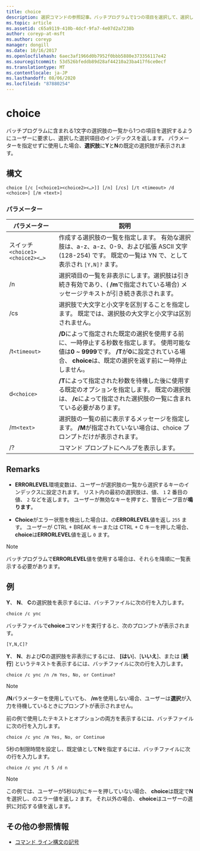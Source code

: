 ```yaml
---
title: choice
description: 選択コマンドの参照記事。バッチプログラムで1つの項目を選択して、選択した項目のインデックスを返すようにユーザーに要求します。
ms.topic: article
ms.assetid: c65a9119-410b-4dcf-9fa7-4e07d2a7238b
author: coreyp-at-msft
ms.author: coreyp
manager: dongill
ms.date: 10/16/2017
ms.openlocfilehash: 6aec3af1966d0b7952f0bbb5880e373356117e42
ms.sourcegitcommit: 53d526bfeddb89d28af44210a23ba417f6ce0ecf
ms.translationtype: MT
ms.contentlocale: ja-JP
ms.lasthandoff: 08/06/2020
ms.locfileid: "87880254"
---
```

# <a name="choice"></a>choice

バッチプログラムに含まれる1文字の選択肢の一覧から1つの項目を選択するようにユーザーに要求し、選択した選択項目のインデックスを返します。 パラメーターを指定せずに使用した場合、**選択肢**に**Y**と**N**の既定の選択肢が表示されます。

## <a name="syntax"></a>構文

```
choice [/c [<choice1><choice2><…>]] [/n] [/cs] [/t <timeout> /d <choice>] [/m <text>]
```

### <a name="parameters"></a>パラメーター

| パラメーター | 説明 |
| --------- | ----------- |
| スイッチ`<choice1><choice2><…>` | 作成する選択肢の一覧を指定します。 有効な選択肢は、a-z、a-z、0-9、および拡張 ASCII 文字 (128-254) です。 既定の一覧は YN で、として表示され `[Y,N]?` ます。 |
| /n | 選択項目の一覧を非表示にします。選択肢は引き続き有効であり、( **/m**で指定されている場合) メッセージテキストが引き続き表示されます。 |
| /cs | 選択肢で大文字と小文字を区別することを指定します。 既定では、選択肢の大文字と小文字は区別されません。 |
| /t`<timeout>` | **/D**によって指定された既定の選択を使用する前に、一時停止する秒数を指定します。 使用可能な値は**0** ~ **9999**です。 **/T**が**0**に設定されている場合、 **choice**は、既定の選択を返す前に一時停止しません。 |
| d`<choice>` | **/T**によって指定された秒数を待機した後に使用する既定のオプションを指定します。 既定の選択肢は、 **/c**によって指定された選択肢の一覧に含まれている必要があります。 |
| /m`<text>` | 選択肢の一覧の前に表示するメッセージを指定します。 **/M**が指定されていない場合は、choice プロンプトだけが表示されます。 |
| /? | コマンド プロンプトにヘルプを表示します。 |

## <a name="remarks"></a>Remarks

- **ERRORLEVEL**環境変数は、ユーザーが選択肢の一覧から選択するキーのインデックスに設定されます。 リスト内の最初の選択肢は、値、 `1` 2 番目の値、 `2` などを返します。 ユーザーが無効なキーを押すと、警告ビープ音が**鳴ります**。

- **Choice**がエラー状態を検出した場合は、の**ERRORLEVEL**値を返し `255` ます。 ユーザーが CTRL + BREAK キーまたは CTRL + C キーを押した場合、 **choice**は**ERRORLEVEL**値を返し `0` ます。

> [!NOTE]
> バッチプログラムで**ERRORLEVEL**値を使用する場合は、それらを降順に一覧表示する必要があります。

## <a name="examples"></a>例

**Y**、 **N**、 **C**の選択肢を表示するには、バッチファイルに次の行を入力します。

```
choice /c ync
```

バッチファイルで**choice**コマンドを実行すると、次のプロンプトが表示されます。

```
[Y,N,C]?
```

**Y**、 **N**、および**C**の選択肢を非表示にするには、 **[はい**]、[**いいえ**]、または [**続行**] というテキストを表示するには、バッチファイルに次の行を入力します。

```
choice /c ync /n /m Yes, No, or Continue?
```

> [!NOTE]
> **/N**パラメーターを使用していても、 **/m**を使用しない場合、ユーザーは**選択**が入力を待機しているときにプロンプトが表示されません。

前の例で使用したテキストとオプションの両方を表示するには、バッチファイルに次の行を入力します。

```
choice /c ync /m Yes, No, or Continue
```

5秒の制限時間を設定し、既定値として**N**を指定するには、バッチファイルに次の行を入力します。

```
choice /c ync /t 5 /d n
```

> [!NOTE]
> この例では、ユーザーが5秒以内にキーを押していない場合、 **choice**は既定で**N**を選択し、のエラー値を返し `2` ます。 それ以外の場合、 **choice**はユーザーの選択に対応する値を返します。

## <a name="additional-references"></a>その他の参照情報

- [コマンド ライン構文の記号](command-line-syntax-key.md)
